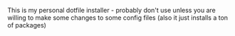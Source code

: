 This is my personal dotfile installer - probably don't use unless you are willing to make some changes to some config files (also it just installs a ton of packages)
